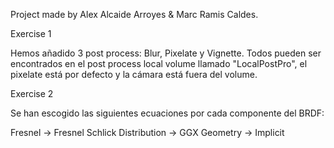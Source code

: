 Project made by Alex Alcaide Arroyes & Marc Ramis Caldes.

Exercise 1

Hemos añadido 3 post process: Blur, Pixelate y Vignette. 
Todos pueden ser encontrados en el post process local volume llamado "LocalPostPro", el pixelate está por defecto y la cámara está fuera del volume.

Exercise 2

Se han escogido las siguientes ecuaciones por cada componente del BRDF:

Fresnel 	-> Fresnel Schlick 
Distribution 	-> GGX
Geometry 	-> Implicit